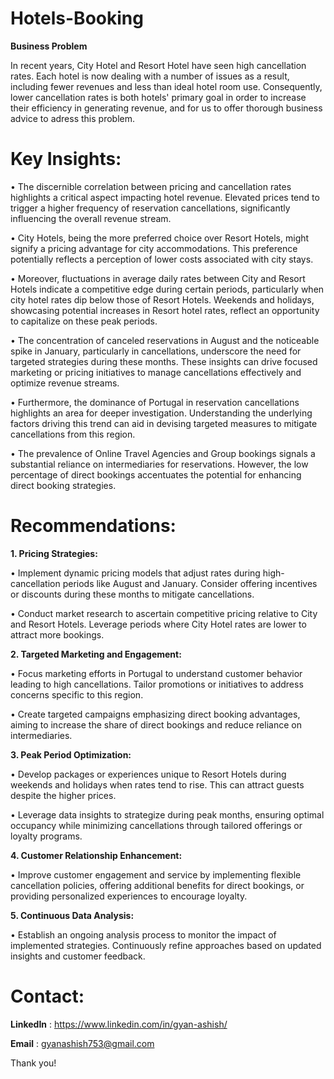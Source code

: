 # Hotels-Booking
**Business Problem**

In recent years, City Hotel and Resort Hotel have seen high cancellation rates. Each hotel is now dealing with a number of issues as a result, including fewer revenues and less than ideal hotel room use. Consequently, lower cancellation rates is both hotels' primary goal in order to increase their efficiency in generating revenue, and for us to offer thorough business advice to adress this problem.

# Key Insights:

• The discernible correlation between pricing and cancellation rates highlights a critical aspect impacting hotel revenue. Elevated prices tend to trigger a higher frequency of reservation cancellations, significantly influencing the overall revenue stream.

• City Hotels, being the more preferred choice over Resort Hotels, might signify a pricing advantage for city accommodations. This preference potentially reflects a perception of lower costs associated with city stays.

• Moreover, fluctuations in average daily rates between City and Resort Hotels indicate a competitive edge during certain periods, particularly when city hotel rates dip below those of Resort Hotels. Weekends and holidays, showcasing potential increases in Resort hotel rates, reflect an opportunity to capitalize on these peak periods.

• The concentration of canceled reservations in August and the noticeable spike in January, particularly in cancellations, underscore the need for targeted strategies during these months. These insights can drive focused marketing or pricing initiatives to manage cancellations effectively and optimize revenue streams.

• Furthermore, the dominance of Portugal in reservation cancellations highlights an area for deeper investigation. Understanding the underlying factors driving this trend can aid in devising targeted measures to mitigate cancellations from this region.

• The prevalence of Online Travel Agencies and Group bookings signals a substantial reliance on intermediaries for reservations. However, the low percentage of direct bookings accentuates the potential for enhancing direct booking strategies.

# Recommendations:

**1. Pricing Strategies:**

• Implement dynamic pricing models that adjust rates during high-cancellation periods like August and January. Consider offering incentives or discounts during these months to mitigate cancellations.

• Conduct market research to ascertain competitive pricing relative to City and Resort Hotels. Leverage periods where City Hotel rates are lower to attract more bookings.

**2. Targeted Marketing and Engagement:**

• Focus marketing efforts in Portugal to understand customer behavior leading to high cancellations. Tailor promotions or initiatives to address concerns specific to this region.

• Create targeted campaigns emphasizing direct booking advantages, aiming to increase the share of direct bookings and reduce reliance on intermediaries.

**3. Peak Period Optimization:**

• Develop packages or experiences unique to Resort Hotels during weekends and holidays when rates tend to rise. This can attract guests despite the higher prices.

• Leverage data insights to strategize during peak months, ensuring optimal occupancy while minimizing cancellations through tailored offerings or loyalty programs.

**4. Customer Relationship Enhancement:**

• Improve customer engagement and service by implementing flexible cancellation policies, offering additional benefits for direct bookings, or providing personalized experiences to encourage loyalty.

**5. Continuous Data Analysis:**

• Establish an ongoing analysis process to monitor the impact of implemented strategies. Continuously refine approaches based on updated insights and customer feedback.

# Contact:

**LinkedIn** : https://www.linkedin.com/in/gyan-ashish/

**Email** : gyanashish753@gmail.com

Thank you!


